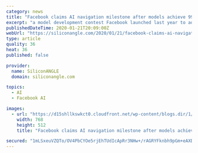 ```yaml
---
category: news
title: "Facebook claims AI navigation milestone after models achieve 99.99% accuracy"
excerpt: "a model development contest Facebook launched last year to advance research into autonomous navigation. The previous top-performing AI achieved an accuracy of 92%. Beyond reducing wrong turns ..."
publishedDateTime: 2020-01-21T20:09:00Z
webUrl: "https://siliconangle.com/2020/01/21/facebook-claims-ai-navigation-milestone-models-achieves-99-99-accuracy/"
type: article
quality: 36
heat: 36
published: false

provider:
  name: SiliconANGLE
  domain: siliconangle.com

topics:
  - AI
  - Facebook AI

images:
  - url: "https://d15shllkswkct0.cloudfront.net/wp-content/blogs.dir/1/files/2020/01/33839797160_76e3f043d0_c-768x512.jpg"
    width: 768
    height: 512
    title: "Facebook claims AI navigation milestone after models achieve 99.99% accuracy"

secured: "1mLSxeuVZQTo/OV4PbCYOe5rjEhTUdIcApRr3NHw+/rAGRYFknbh9pGm+eAXD9pbounoMM48DKAsmVmSLVkAdOrU4wEUhIUCbFPclbSjRVszHeLLBkqahm18LxU4ug0emKiEUPXtn7t4/Y/XzLveSMeaBaLhsxpAgo7Weneb+OILsQq9GvOb7f8SVvn0De3xGmizyDz4RcRq35S//CZnq1emk74SOYIw8sRb/oL0KtM2PqijoX+4o3tqVDexg6wADGNR8LUoR3cbMpStDZw882cxzPg0vawv/JCrY0tKDW7jFOZK3Oy6hqCkgzu1L1T5;uKMBx8hQM/Us63tgPS7U5A=="
---
```


